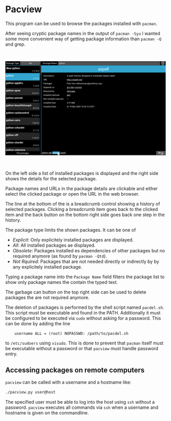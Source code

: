 # Pacview

This program can be used to browse the packages installed with `pacman`.

After seeing cryptic package names in the output of `pacman -Syu` I wanted some more convenient way of getting package information than `pacman -Q` and grep.

<br/>

![pacview](./pacview.png)

<br/>

On the left side a list of installed packages is displayed and the right side shows the details for the selected package.

Package names and URLs in the package details are clickable and either select the clicked package or open the URL in the web browser.

The line at the bottom of the is a breadcrumb control showing a history of selected packages. Clicking a breadcrumb item goes back to the clicked item and the back button on the bottom right side goes back one step in the history.

The package type limits the shown packages. It can be one of

* *Explicit*: Only explicitely installed packages are displayed.
* *All*: All installed packages ae displayed.
* *Obsolete*: Packages installed es dependencies of other packages but no required anymore (as found by `pacman -Qtd`).
* *Not Rquired*: Packages that are not needed directly or indirectly by by any explicitely installed package.

Typing a package name into the `Package Name` field filters the package list to show only package names the contain the typed text.

The garbage can button on the top right side can be used to delete packages the are not required anymore.

The deletion of packages is performed by the shell script named `pacdel.sh`. This script must be executable and found in the PATH. Additionally it must be configured to be executed via `sudo` without asking for a password. This can be done by adding the line
```
    username ALL = (root) NOPASSWD: /path/to/pacdel.sh
```
to `/etc/sudoers` using `visudo`. This is done to prevent that `pacman` itself must be executable without a password or that `pacview` must handle password entry.

## Accessing packages on remote computers

`pacview` can be called with a username and a hostname like:
```bash
./pacview.py user@host
```
The specified user must be able to log into the host using `ssh` without a password. `pacview` executes all commands via `ssh` when a username and hostname is given on the commandline.
